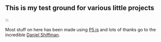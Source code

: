 ## This is my test ground for various little projects 
:boom:

Most stuff on here has been made using [P5.js](https://p5js.org/) and lots of thanks go to the incredible [Daniel Shiffman](https://github.com/CodingTrain/). 
